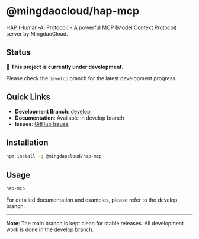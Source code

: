 # @mingdaocloud/hap-mcp

HAP (Human-AI Protocol) - A powerful MCP (Model Context Protocol) server by MingdaoCloud.

## Status

🚧 **This project is currently under development.**

Please check the `develop` branch for the latest development progress.

## Quick Links

- **Development Branch**: [develop](../../tree/develop)
- **Documentation**: Available in develop branch
- **Issues**: [GitHub Issues](https://github.com/mingdaocloud/hap-mcp/issues)

## Installation

```bash
npm install -g @mingdaocloud/hap-mcp
```

## Usage

```bash
hap-mcp
```

For detailed documentation and examples, please refer to the develop branch.

---

**Note**: The main branch is kept clean for stable releases. All development work is done in the develop branch.
